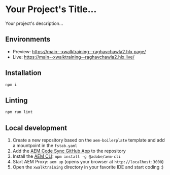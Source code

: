 # Your Project's Title...
Your project's description...

## Environments
- Preview: https://main--xwalktraining--raghavchawla2.hlx.page/
- Live: https://main--xwalktraining--raghavchawla2.hlx.live/

## Installation

```sh
npm i
```

## Linting

```sh
npm run lint
```

## Local development

1. Create a new repository based on the `aem-boilerplate` template and add a mountpoint in the `fstab.yaml`
1. Add the [AEM Code Sync GitHub App](https://github.com/apps/aem-code-sync) to the repository
1. Install the [AEM CLI](https://github.com/adobe/helix-cli): `npm install -g @adobe/aem-cli`
1. Start AEM Proxy: `aem up` (opens your browser at `http://localhost:3000`)
1. Open the `xwalktraining` directory in your favorite IDE and start coding :)

